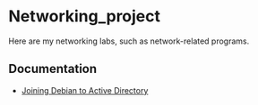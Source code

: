# Networking_project
Here are my networking labs, such as network-related programs.

## Documentation

- [Joining Debian to Active Directory](docs/debian-ad-setup.md)

